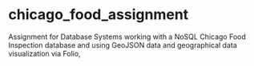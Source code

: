 # chicago_food_assignment
Assignment for Database Systems working with a NoSQL Chicago Food Inspection database and using GeoJSON data and geographical data visualization via Folio,
